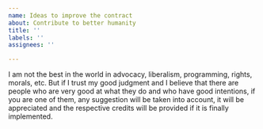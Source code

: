 ```yaml
---
name: Ideas to improve the contract
about: Contribute to better humanity
title: ''
labels: ''
assignees: ''

---
```


I am not the best in the world in advocacy, liberalism, programming, rights, morals, etc. But if I trust my good judgment and I believe that there are people who are very good at what they do and who have good intentions, if you are one of them, any suggestion will be taken into account, it will be appreciated and the respective credits will be provided if it is finally implemented.
